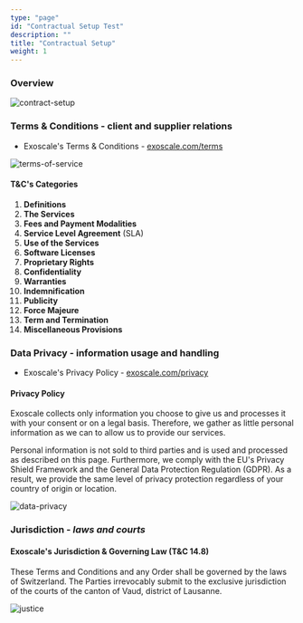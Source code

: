 ```yaml
---
type: "page"
id: "Contractual Setup Test"
description: ""
title: "Contractual Setup"
weight: 1
---
```


### Overview

![contract-setup](contractual-setup.png)

### Terms & Conditions - client and supplier relations

- Exoscale's Terms & Conditions - [exoscale.com/terms](https://www.exoscale.com/terms/)

![terms-of-service](terms-of-service.png)

#### T&C's Categories

1. **Definitions**
1. **The Services**
1. **Fees and Payment Modalities**
1. **Service Level Agreement** (SLA)
1. **Use of the Services**
1. **Software Licenses**
1. **Proprietary Rights**
1. **Confidentiality**
1. **Warranties**
1. **Indemnification**
1. **Publicity**
1. **Force Majeure**
1. **Term and Termination**
1. **Miscellaneous Provisions**

### Data Privacy - information usage and handling

- Exoscale's Privacy Policy - [exoscale.com/privacy](https://www.exoscale.com/privacy/)

#### Privacy Policy

Exoscale collects only information you choose to give us and processes it with your consent or on a legal basis. Therefore, we gather as little personal information as we can to allow us to provide our services.

Personal information is not sold to third parties and is used and processed as described on this page. Furthermore, we comply with the EU's Privacy Shield Framework and the General Data Protection Regulation (GDPR). As a result, we provide the same level of privacy protection regardless of your country of origin or location.

![data-privacy](data-privacy.png)

### Jurisdiction - *laws and courts*

#### Exoscale's Jurisdiction & Governing Law (T&C 14.8)

These Terms and Conditions and any Order shall be governed by the laws of Switzerland. The Parties irrevocably submit to the exclusive jurisdiction of the courts of the canton of Vaud, district of Lausanne. 

![justice](justicia2.png)